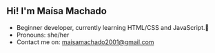 ## Hi! I'm Maísa Machado
- Beginner developer, currently learning HTML/CSS and JavaScript.👻
- Pronouns: she/her
- Contact me on: maisamachado2001@gmail.com
<!---
maisamachado/maisamachado is a ✨ special ✨ repository because its `README.md` (this file) appears on your GitHub profile.
You can click the Preview link to take a look at your changes.
--->
